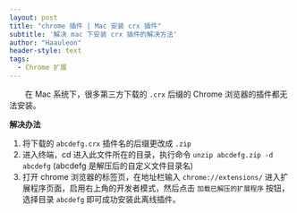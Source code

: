 ```yaml
---
layout: post
title: "chrome 插件 | Mac 安装 crx 插件"
subtitle: '解决 mac 下安装 crx 插件的解决方法'
author: "Haauleon"
header-style: text
tags:
  - Chrome 扩展
---     
```


&emsp;&emsp;在 Mac 系统下，很多第三方下载的 `.crx` 后缀的 Chrome 浏览器的插件都无法安装。
<br>   

**解决办法**   
1. 将下载的 `abcdefg.crx` 插件名的后缀更改成 `.zip`     
2. 进入终端，cd 进入此文件所在的目录，执行命令 `unzip abcdefg.zip -d abcdefg` (abcdefg 是解压后的自定义文件目录名)    
3. 打开 chrome 浏览器的标签页，在地址栏输入 `chrome://extensions/` 进入扩展程序页面，启用右上角的开发者模式，然后点击 `加载已解压的扩展程序` 按钮，选择目录 `abcdefg` 即可成功安装此离线插件。